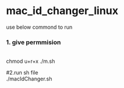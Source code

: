 # mac_id_changer_linux
use below commond to run
<h3>1. give permmision
  </h3><br>
chmod u+r+x ./m.sh

#2.run sh file <br>
./macIdChanger.sh
